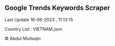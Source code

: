 

## Google Trends Keywords Scraper 
 
Last Update 16-06-2023 , 11:13:15

Country List :
VIETNAM.json



© Abdul Muttaqin 
